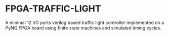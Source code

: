 # FPGA-TRAFFIC-LIGHT
A minimal 12 I/O ports verilog based traffic light controller implemented on a PyNQ FPGA board using finite state machines and simulated timing cycles.
